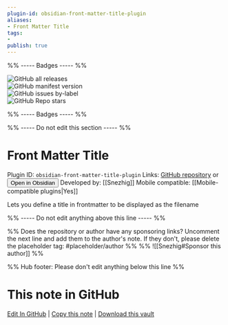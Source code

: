 ```yaml
---
plugin-id: obsidian-front-matter-title-plugin
aliases:
- Front Matter Title
tags: 
- 
publish: true
---
```


%% ----- Badges ----- %%

![GitHub all releases](https://img.shields.io/github/downloads/Snezhig/obsidian-front-matter-title/total?color=573E7A&logo=github&style=for-the-badge)   
![GitHub manifest version](https://img.shields.io/github/manifest-json/v/Snezhig/obsidian-front-matter-title?color=573E7A&logo=github&style=for-the-badge)   
![GitHub issues by-label](https://img.shields.io/github/issues/Snezhig/obsidian-front-matter-title/help%20wanted?color=573E7A&logo=github&style=for-the-badge)   
![GitHub Repo stars](https://img.shields.io/github/stars/Snezhig/obsidian-front-matter-title?color=573E7A&logo=github&style=for-the-badge)

%% ----- Badges ----- %%

%% ----- Do not edit this section ----- %%

# Front Matter Title

Plugin ID: `obsidian-front-matter-title-plugin`
Links: [GitHub repository](https://github.com/Snezhig/obsidian-front-matter-title) or [<button id=HH>Open in Obsidian</button>](obsidian://show-plugin?id=obsidian-front-matter-title-plugin)
Developed by: [[Snezhig]]
Mobile compatible: [[Mobile-compatible plugins|Yes]]

Lets you define a title in frontmatter to be displayed as the filename

%% ----- Do not edit anything above this line ----- %% 

%% Does the repository or author have any sponsoring links? Uncomment the next line and add them to the author's note. If they don't, please delete the placeholder tag: #placeholder/author %%
%% ![[Snezhig#Sponsor this author]] %%

%% Hub footer: Please don't edit anything below this line %%

# This note in GitHub

<span class="git-footer">[Edit In GitHub](https://github.dev/obsidian-community/obsidian-hub/blob/main/02%20-%20Community%20Expansions/02.05%20All%20Community%20Expansions/Plugins/obsidian-front-matter-title-plugin.md "git-hub-edit-note") | [Copy this note](https://raw.githubusercontent.com/obsidian-community/obsidian-hub/main/02%20-%20Community%20Expansions/02.05%20All%20Community%20Expansions/Plugins/obsidian-front-matter-title-plugin.md "git-hub-copy-note") | [Download this vault](https://github.com/obsidian-community/obsidian-hub/archive/refs/heads/main.zip "git-hub-download-vault") </span>
